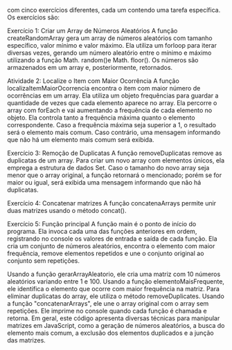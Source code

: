  com cinco exercícios diferentes, cada um contendo uma tarefa específica. Os exercícios são:

Exercício 1: Criar um Array de Números Aleatórios A função createRandomArray gera um array de números aleatórios com tamanho específico, valor mínimo e valor máximo. Ela utiliza um forloop para iterar diversas vezes, gerando um número aleatório entre o mínimo e máximo utilizando a função Math. random()e Math. floor(). Os números são armazenados em um array e, posteriormente, retornados.

Atividade 2: Localize o Item com Maior Ocorrência A função localizaItemMaiorOcorrencia encontra o item com maior número de ocorrências em um array. Ela utiliza um objeto frequências para guardar a quantidade de vezes que cada elemento aparece no array. Ela percorre o array com forEach e vai aumentando a frequência de cada elemento no objeto. Ela controla tanto a frequência máxima quanto o elemento correspondente. Caso a frequência máxima seja superior a 1, o resultado será o elemento mais comum. Caso contrário, uma mensagem informando que não há um elemento mais comum será exibida.

Exercício 3: Remoção de Duplicatas A função removeDuplicatas remove as duplicatas de um array. Para criar um novo array com elementos únicos, ela emprega a estrutura de dados Set. Caso o tamanho do novo array seja menor que o array original, a função retornará o mencionado; porém se for maior ou igual, será exibida uma mensagem informando que não há duplicatas.

Exercício 4: Concatenar matrizes A função concatenaArrays permite unir duas matrizes usando o método concat().

Exercício 5: Função principal A função main é o ponto de início do programa. Ela invoca cada uma das funções anteriores em ordem, registrando no console os valores de entrada e saída de cada função. Ela cria um conjunto de números aleatórios, encontra o elemento com maior frequência, remove elementos repetidos e une o conjunto original ao conjunto sem repetições.


Usando a função gerarArrayAleatorio, ele cria uma matriz com 10 números aleatórios variando entre 1 e 100.
Usando a função elementoMaisFrequente, ele identifica o elemento que ocorre com maior frequência na matriz.
Para eliminar duplicatas do array, ele utiliza o método removeDuplicates.
Usando a função "concatenarArrays", ele une o array original com o array sem repetições.
Ele imprime no console quando cada função é chamada e retorna.
Em geral, este código apresenta diversas técnicas para manipular matrizes em JavaScript, como a geração de números aleatórios, a busca do elemento mais comum, a exclusão dos elementos duplicados e a junção das matrizes.
